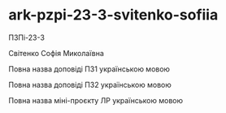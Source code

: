 # ark-pzpi-23-3-svitenko-sofiia

ПЗПі-23-3

Світенко Софія Миколаївна

Повна назва доповіді ПЗ1 українською мовою

Повна назва доповіді ПЗ2 українською мовою

Повна назва міні-проєкту ЛР українською мовою
